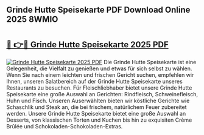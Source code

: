 ## Grinde Hutte Speisekarte PDF Download Online 2025 8WMIO

# <h2><a href="http://gc7icg.nevu.top/?p=Grinde+Hutte+Speisekarte">🔗 👉🔴 Grinde Hutte Speisekarte 2025 PDF</a></h2>

[![Grinde Hutte Speisekarte 2025 PDF](https://i.imgur.com/dBaPXMq.png)](http://gc7icg.nevu.top/?p=Grinde+Hutte+Speisekarte)
Die Grinde Hutte Speisekarte ist eine Gelegenheit, die Vielfalt zu genießen und etwas für sich selbst zu wählen. Wenn Sie nach einem leichten und frischen Gericht suchen, empfehlen wir Ihnen, unseren Salatbereich auf der Grinde Hutte Speisekarte unseres Restaurants zu besuchen. Für Fleischliebhaber bietet unsere Grinde Hutte Speisekarte eine große Auswahl an Gerichten: Rindfleisch, Schweinefleisch, Huhn und Fisch. Unseren Auserwählten bieten wir köstliche Gerichte wie Schaschlik und Steak an, die bei frischem, natürlichem Feuer zubereitet werden. Unsere Grinde Hutte Speisekarte bietet eine große Auswahl an Desserts, von klassischen Torten und Kuchen bis hin zu exquisiten Crème Brûlée und Schokoladen-Schokoladen-Extras.
